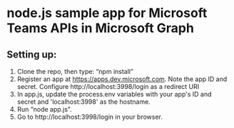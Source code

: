 # node.js sample app for Microsoft Teams APIs in Microsoft Graph

## Setting up:
1. Clone the repo, then type: “npm install” 
2. Register an app at https://apps.dev.microsoft.com.  Note the app ID and secret.  Configure http://localhost:3998/login as a redirect URI
3. In app.js, update the process.env variables with your app's ID and secret and 'localhost:3998' as the hostname.
4. Run “node app.js”.  
5. Go to http://localhost:3998/login in your browser.
